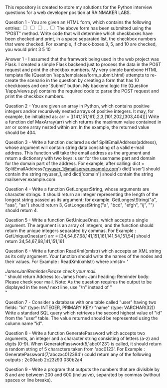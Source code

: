 This repository is created to store my solutions for the Python interview questions for a web developer position at RAINMAKER LABS.

Question 1 -
You are given an HTML form, which contains the following entries:
<input type="checkbox" class="form" name="checkbox_2"/> 
<input type="checkbox" class="form" name="checkbox_1"/> 
<input type="checkbox" class="form" name="checkbox_3"/> 
... 
<input type="checkbox" class="form" name="checkbox_10"/> 
The above form has been submitted using the "POST" method.
Write code that will determine which checkboxes have been checked and print, in a space separated list, the checkbox numbers that were checked.
For example, if check-boxes 3, 5, and 10 are checked, you would print
3 5 10

Answer 1 -
I assumed that the framwork being used in the web project was Flask. I created a simple Flask backend just to process the data in the POST request and print the checkbox numbers. My very simple barebone HTML template file (Question 1/app/templates/form_submit.html) attempts to re-create the scenario in the question by creating a form that has 10 checkboxes and one 'Submit' button. My backend logic file (Question 1/app/views.py) contains the required code to parse the POST request and print the checkbox numbers.

Question 2 - 
You are given an array in Python, which contains positive integers and/or recursively nested arrays of positive integers. It may, for example, be initialized as:
arr = [[141,151,161],2,3,[101,202,[303,404]]]
Write a function def MaxArray(arr) which returns the maximum value contained in arr or some array nested within arr. In the example, the returned value should be 404.

Question 3 -
Write a function declared as def SplitEmailAddress(address), whose argument will contain string data consisting of a valid e-mail address. This function will take the email address as the argument and return a dictionary with two keys: user for the username part and domain for the domain part of the address. For example, after calling:
dict = SplitEmailAddress('myuser_1@mailserver.example.com') 
dict['user'] should contain the string myuser_1, and  dict['domain'] should contain the string mailserver.example.com

Question 4 -
Write a function GetLongestString, whose arguments are character strings. It should return an integer representing the length of the longest string passed as its argument; for example:
GetLongestString("a", "aaa", "aa") should return 3,
GetLongestString("a", "bcd", "efgh", "ij", "") should return 4. 

Question 5 -
Write a function GetUniqueOnes, which accepts a single argument. The argument is an array of integers, and the function should return the unique integers separated by commas.
For Example : GetUniqueOnes(arr) 
arr = [34,54,67,68,141,151,161,141,54,151,54]
should return 
34,54,67,68,141,151,161

Question 6 -
Write a function ReadXml(xmlstr) which accepts an XML string as its only argument. Your function should write the names of the nodes and their values. 
For Example : 
ReadXml(xmlstr) where 
xmlstr= '<Address><to>James</to><from>Jani</from><heading>Reminder</heading><body>Please check your mail.</body></Address>' 
should return 
Address
to: James
from: Jani
heading: Reminder
body: Please check your mail.
Note: As the question requires the output to be displayed in the new/ next line, use "\n" instead of "<br>"

Question 7 -
Consider a database with one table called "user" having two fields:
"id" (type: INTEGER, PRIMARY KEY) 
"name" (type: VARCHAR(32))
Write a standard SQL query which retrieves the second highest value of "id" from the "user" table. The value returned should be represented using the column name "id".

Question 8 -
Write a function GeneratePassword which accepts two arguments, an integer and a character string consisting of letters (a-z) and digits (0-9).
When GeneratePassword(5,'abc0123') is called, it should return a random string of 5 characters taken from 'abc0123'. 
For Example : GeneratePassword(7,'abczxc012394') could return any of the following outputs : 
2c00acb 
2c23z93 
030b2a4

Question 9 -
Write a program that outputs the numbers that are divisible by 8 and are between 200 and 600 (inclusive), separated by commas (without spaces or line breaks).